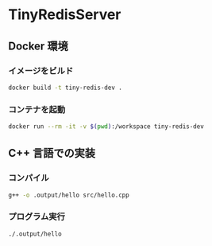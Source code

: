 # TinyRedisServer

## Docker 環境

### イメージをビルド

```bash
docker build -t tiny-redis-dev .
```

### コンテナを起動

```bash
docker run --rm -it -v $(pwd):/workspace tiny-redis-dev
```

## C++ 言語での実装

### コンパイル

```bash
g++ -o .output/hello src/hello.cpp
```

### プログラム実行

```bash
./.output/hello
```
